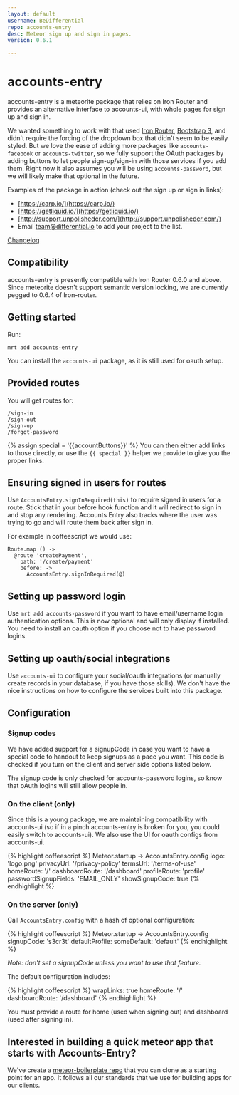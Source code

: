 ```yaml
---
layout: default
username: BeDifferential
repo: accounts-entry
desc: Meteor sign up and sign in pages.
version: 0.6.1

---
```


# accounts-entry

accounts-entry is a meteorite package that relies on Iron Router and provides an
alternative interface to accounts-ui, with whole pages for sign up
and sign in.

We wanted something to work with that used [Iron Router](https://github.com/EventedMind/iron-router),
[Bootstrap 3](https://github.com/mangasocial/meteor-bootstrap-3), and didn't require the forcing of
the dropdown box that didn't seem to be easily styled. But we love the ease of adding more packages like `accounts-facebook` or `accounts-twitter`, so we fully support the OAuth packages by adding buttons to let people sign-up/sign-in with those services if you add them.  Right now it also assumes you will be using `accounts-password`, but we will likely make that optional in the future.

Examples of the package in action (check out the sign up or sign in
links):

* [https://carp.io/](https://carp.io/)
* [https://getliquid.io/](https://getliquid.io/)
* [http://support.unpolishedcr.com/](http://support.unpolishedcr.com/)
* Email team@differential.io to add your project to the list.

[Changelog](https://github.com/BeDifferential/accounts-entry/blob/master/CHANGELOG.md)

## Compatibility

accounts-entry is presently compatible with Iron Router 0.6.0 and above. Since meteorite doesn't support semantic version locking, we are currently pegged to 0.6.4 of Iron-router.

## Getting started

Run:

```
mrt add accounts-entry
```

You can install the `accounts-ui` package, as it is still used for oauth setup.

## Provided routes

You will get routes for:

```
/sign-in
/sign-out
/sign-up
/forgot-password
```

{% assign special = '{{accountButtons}}' %}
You can then either add links to those directly, or use the `{{ special }}` helper we provide to give you the proper links.

## Ensuring signed in users for routes

Use `AccountsEntry.signInRequired(this)` to require signed in users for a route. Stick that in your before hook function and it will redirect to sign in and stop any rendering. Accounts Entry also tracks where the user was trying to go and will route them back after sign in.

For example in coffeescript we would use:

````
Route.map () ->
  @route 'createPayment',
    path: '/create/payment'
    before: ->
      AccountsEntry.signInRequired(@)
````

## Setting up password login

Use `mrt add accounts-password` if you want to have email/username login authentication options. This is now optional and will only display if installed. You need to install an oauth option if you choose not to have password logins.

## Setting up oauth/social integrations

Use `accounts-ui` to configure your social/oauth integrations (or manually create records in your database, if you have those skills). We don't have the nice instructions on how to configure the services built into this package.

## Configuration

### Signup codes

We have added support for a signupCode in case you want to have a special code to handout to keep signups as a pace you want. This code is checked if you turn on the client and server side options listed below.

The signup code is only checked for accounts-password logins, so know that oAuth logins will still allow people in.

### On the client (only)

Since this is a young package, we are maintaining compatibility with accounts-ui (so if in a pinch accounts-entry is broken for you, you could easily switch to accounts-ui). We also use the UI for oauth configs from accounts-ui.

{% highlight coffeescript %}
Meteor.startup ->
  AccountsEntry.config
    logo: 'logo.png'
    privacyUrl: '/privacy-policy'
    termsUrl: '/terms-of-use'
    homeRoute: '/'
    dashboardRoute: '/dashboard'
    profileRoute: 'profile'
    passwordSignupFields: 'EMAIL_ONLY'
    showSignupCode: true
{% endhighlight %}

### On the server (only)

Call `AccountsEntry.config` with a hash of optional configuration:

{% highlight coffeescript %}
Meteor.startup ->
  AccountsEntry.config
    signupCode: 's3cr3t'
    defaultProfile:
        someDefault: 'default'
{% endhighlight %}

*Note: don't set a signupCode unless you want to use that feature.*

The default configuration includes:

{% highlight coffeescript %}
  wrapLinks: true
  homeRoute: '/'
  dashboardRoute: '/dashboard'
{% endhighlight %}

You must provide a route for home (used when signing out) and
dashboard (used after signing in).

## Interested in building a quick meteor app that starts with Accounts-Entry?

We've create a [meteor-boilerplate repo](http://github.differential.io/meteor-boilerplate/) that you can clone as a starting point for an app.  It follows all our standards that we use for building apps for our clients.
